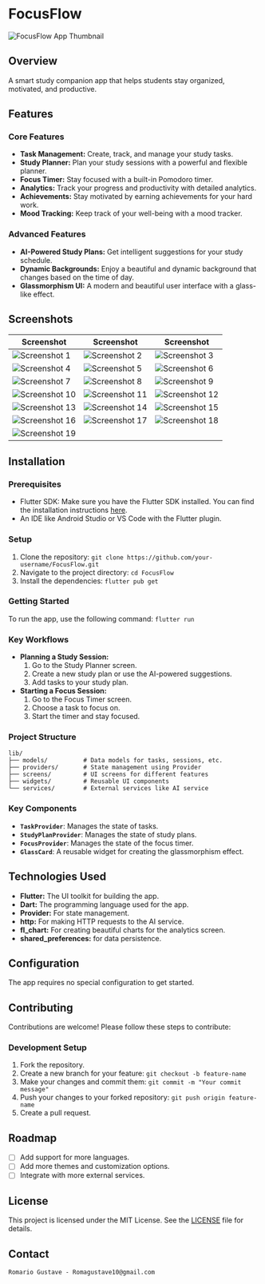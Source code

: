# FocusFlow

![FocusFlow App Thumbnail](Screenshots/FF.png)

## Overview
A smart study companion app that helps students stay organized, motivated, and productive.


## Features

### Core Features
-   **Task Management:** Create, track, and manage your study tasks.
-   **Study Planner:** Plan your study sessions with a powerful and flexible planner.
-   **Focus Timer:** Stay focused with a built-in Pomodoro timer.
-   **Analytics:** Track your progress and productivity with detailed analytics.
-   **Achievements:** Stay motivated by earning achievements for your hard work.
-   **Mood Tracking:** Keep track of your well-being with a mood tracker.

### Advanced Features
-   **AI-Powered Study Plans:** Get intelligent suggestions for your study schedule.
-   **Dynamic Backgrounds:** Enjoy a beautiful and dynamic background that changes based on the time of day.
-   **Glassmorphism UI:** A modern and beautiful user interface with a glass-like effect.

## Screenshots

| Screenshot                                       | Screenshot                                       | Screenshot                                       |
| ------------------------------------------------ | ------------------------------------------------ | ------------------------------------------------ |
| ![Screenshot 1](Screenshots/1.png)  | ![Screenshot 2](Screenshots/2.png)  | ![Screenshot 3](Screenshots/3.png)  |
| ![Screenshot 4](Screenshots/4.png)  | ![Screenshot 5](Screenshots/5.png)  | ![Screenshot 6](Screenshots/6.png)  |
| ![Screenshot 7](Screenshots/7.png)  | ![Screenshot 8](Screenshots/8.png)  | ![Screenshot 9](Screenshots/9.png)  |
| ![Screenshot 10](Screenshots/10.png) | ![Screenshot 11](Screenshots/11.png) | ![Screenshot 12](Screenshots/12.png) |
| ![Screenshot 13](Screenshots/13.png) | ![Screenshot 14](Screenshots/14.png) | ![Screenshot 15](Screenshots/15.png) |
| ![Screenshot 16](Screenshots/16.png) | ![Screenshot 17](Screenshots/17.png) | ![Screenshot 18](Screenshots/18.png) |
| ![Screenshot 19](Screenshots/19.png) |

## Installation

### Prerequisites
-   Flutter SDK: Make sure you have the Flutter SDK installed. You can find the installation instructions [here](https://flutter.dev/docs/get-started/install).
-   An IDE like Android Studio or VS Code with the Flutter plugin.

### Setup
1.  Clone the repository: `git clone https://github.com/your-username/FocusFlow.git`
2.  Navigate to the project directory: `cd FocusFlow`
3.  Install the dependencies: `flutter pub get`


### Getting Started
To run the app, use the following command:
`flutter run`

### Key Workflows
-   **Planning a Study Session:**
    1.  Go to the Study Planner screen.
    2.  Create a new study plan or use the AI-powered suggestions.
    3.  Add tasks to your study plan.
-   **Starting a Focus Session:**
    1.  Go to the Focus Timer screen.
    2.  Choose a task to focus on.
    3.  Start the timer and stay focused.


### Project Structure
```
lib/
├── models/          # Data models for tasks, sessions, etc.
├── providers/       # State management using Provider
├── screens/         # UI screens for different features
├── widgets/         # Reusable UI components
└── services/        # External services like AI service
```

### Key Components
-   **`TaskProvider`**: Manages the state of tasks.
-   **`StudyPlanProvider`**: Manages the state of study plans.
-   **`FocusProvider`**: Manages the state of the focus timer.
-   **`GlassCard`**: A reusable widget for creating the glassmorphism effect.

## Technologies Used
-   **Flutter:** The UI toolkit for building the app.
-   **Dart:** The programming language used for the app.
-   **Provider:** For state management.
-   **http:** For making HTTP requests to the AI service.
-   **fl_chart:** For creating beautiful charts for the analytics screen.
-   **shared_preferences:** for data persistence.

## Configuration
The app requires no special configuration to get started.

## Contributing
Contributions are welcome! Please follow these steps to contribute:

### Development Setup
1.  Fork the repository.
2.  Create a new branch for your feature: `git checkout -b feature-name`
3.  Make your changes and commit them: `git commit -m "Your commit message"`
4.  Push your changes to your forked repository: `git push origin feature-name`
5.  Create a pull request.


## Roadmap
-   [ ] Add support for more languages.
-   [ ] Add more themes and customization options.
-   [ ] Integrate with more external services.

## License
This project is licensed under the MIT License. See the [LICENSE](LICENSE) file for details.

## Contact
    Romario Gustave - Romagustave10@gmail.com

